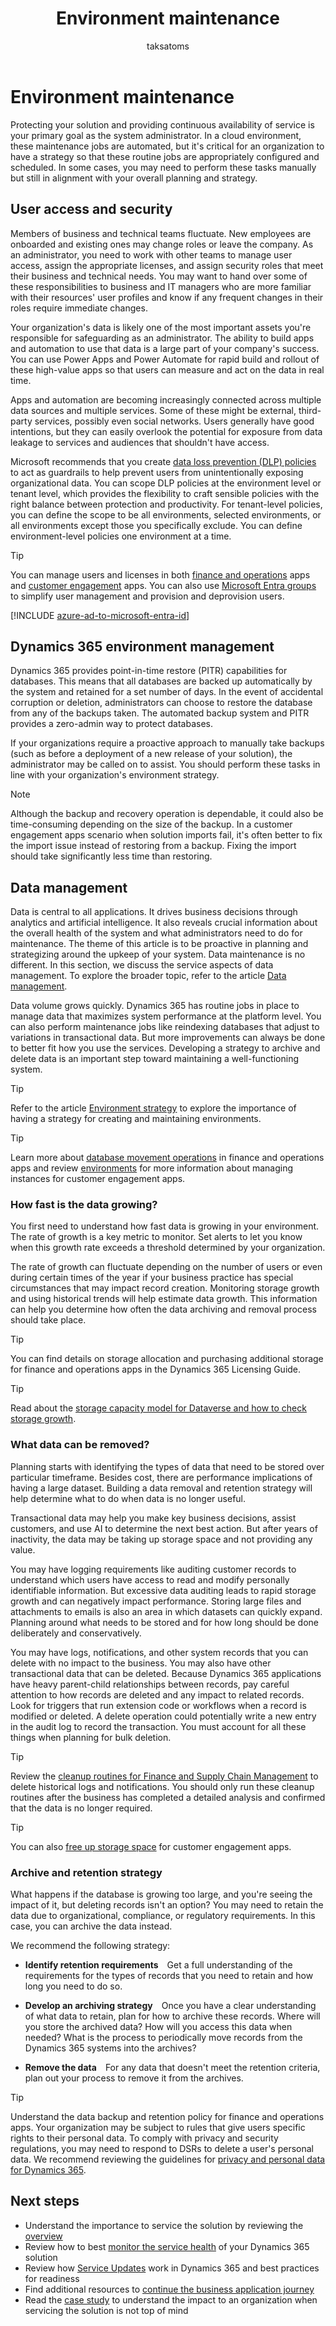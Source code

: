 ﻿---
title: Environment maintenance
description: Understand the needs for Dynamics 365 environment maintenance as application usage grows to ensure that actions can be proactively taken to maintain a healthy solution.
author: taksatoms
ms.author: tsato
ms.date: 03/31/2023
ms.topic: conceptual

---

# Environment maintenance

Protecting your solution and providing continuous availability of service is your primary goal as the system administrator. In a cloud environment, these maintenance jobs are automated, but it's critical for an organization to have a strategy so that these routine jobs are appropriately configured and scheduled. In some cases, you may need to perform these tasks manually but still in alignment with your overall planning and strategy.

## User access and security

Members of business and technical teams fluctuate. New employees are onboarded and existing ones may change roles or leave the company. As an administrator, you need to work with other teams to manage user access, assign the appropriate licenses, and assign security roles that meet their business and technical needs. You may want to hand over some of these responsibilities to business and IT managers who are more familiar with their resources' user profiles and know if any frequent changes in their roles require immediate changes.

Your organization's data is likely one of the most important assets you're responsible for safeguarding as an administrator. The ability to build apps and automation to use that data is a large part of your company's success. You can use Power Apps and Power Automate for rapid build and rollout of these high-value apps so that users can measure and act on the data in real time.

Apps and automation are becoming increasingly connected across multiple data sources and multiple services. Some of these might be external, third-party services, possibly even social networks. Users generally have good intentions, but they can easily overlook the potential for exposure from data leakage to services and audiences that shouldn't have access.

Microsoft recommends that you create [data loss prevention (DLP) policies](/power-platform/admin/wp-data-loss-prevention) to act as guardrails to help prevent users from unintentionally exposing organizational data. You can scope DLP policies at the environment level or tenant level, which provides the flexibility to craft sensible policies with the right balance between protection and productivity. For tenant-level policies, you can define the scope to be all environments, selected environments, or all environments except those you specifically exclude. You can define environment-level policies one environment at a time.

> [!TIP]
> You can manage users and licenses in both [finance and operations](/dynamics365/fin-ops-core/dev-itpro/sysadmin/tasks/create-new-users) apps and [customer engagement](/microsoft-365/admin/add-users/?view=o365-worldwide&preserve-view=true) apps. You can also use [Microsoft Entra groups](/power-platform/admin/manage-group-teams) to simplify user management and provision and deprovision users.

[!INCLUDE [azure-ad-to-microsoft-entra-id](~/../shared-content/shared/azure-ad-to-microsoft-entra-id.md)]

## Dynamics 365 environment management

Dynamics 365 provides point-in-time restore (PITR) capabilities for databases. This means that all databases are backed up automatically by the system and retained for a set number of days. In the event of accidental corruption or deletion, administrators can choose to restore the database from any of the backups taken. The automated backup system and PITR provides a zero-admin way to protect databases.

If your organizations require a proactive approach to manually take backups (such as before a deployment of a new release of your solution), the administrator may be called on to assist. You should perform these tasks in line with your organization's environment strategy.

> [!NOTE]
> Although the backup and recovery operation is dependable, it could also be time-consuming depending on the size of the backup. In a customer engagement apps scenario when solution imports fail, it's often better to fix the import issue instead of restoring from a backup. Fixing the import should take significantly less time than restoring.

## Data management

Data is central to all applications. It drives business decisions through analytics and artificial intelligence. It also reveals crucial information about the overall health of the system and what administrators need to do for maintenance. The theme of this article is to be proactive in planning and strategizing around the upkeep of your system. Data maintenance is no different. In this section, we discuss the service aspects of data management. To explore the broader topic, refer to the article [Data management](data-management.md).

Data volume grows quickly. Dynamics 365 has routine jobs in place to manage data that maximizes system performance at the platform level. You can also perform maintenance jobs like reindexing databases that adjust to variations in transactional data. But more improvements can always be done to better fit how you use the services. Developing a strategy to archive and delete data is an important step toward maintaining a well-functioning system.

> [!TIP]
> Refer to the article [Environment strategy](environment-strategy-overview.md) to explore the importance of having a strategy for creating and maintaining environments.

> [!TIP]
> Learn more about [database movement operations](/dynamics365/fin-ops-core/dev-itpro/database/dbmovement-operations) in finance and operations apps and review [environments](/power-platform/admin/environments-overview) for more information about managing instances for customer engagement apps.

### How fast is the data growing?

You first need to understand how fast data is growing in your environment. The rate of growth is a key metric to monitor. Set alerts to let you know when this growth rate exceeds a threshold determined by your organization.

The rate of growth can fluctuate depending on the number of users or even during certain times of the year if your business practice has special circumstances that may impact record creation. Monitoring storage growth and using historical trends will help estimate data growth. This information can help you determine how often the data archiving and removal process should take place.

> [!TIP]
> You can find details on storage allocation and purchasing additional storage for finance and operations apps in the Dynamics 365 Licensing Guide.

> [!TIP]
> Read about the [storage capacity model for Dataverse and how to check storage growth](/power-platform/admin/capacity-storage).

### What data can be removed?

Planning starts with identifying the types of data that need to be stored over particular timeframe. Besides cost, there are performance implications of having a large dataset. Building a data removal and retention strategy will help determine what to do when data is no longer useful.

Transactional data may help you make key business decisions, assist customers, and use AI to determine the next best action. But after years of inactivity, the data may be taking up storage space and not providing any value.

You may have logging requirements like auditing customer records to understand which users have access to read and modify personally identifiable information. But excessive data auditing leads to rapid storage growth and can negatively impact performance. Storing large files and attachments to emails is also an area in which datasets can quickly expand. Planning around what needs to be stored and for how long should be done deliberately and conservatively.

You may have logs, notifications, and other system records that you can delete with no impact to the business. You may also have other transactional data that can be deleted. Because Dynamics 365 applications have heavy parent-child relationships between records, pay careful attention to how records are deleted and any impact to related records. Look for triggers that run extension code or workflows when a record is modified or deleted. A delete operation could potentially write a new entry in the audit log to record the transaction. You must account for all these things when planning for bulk deletion.

> [!TIP]
> Review the [cleanup routines for Finance and Supply Chain Management](/dynamics365/fin-ops-core/dev-itpro/sysadmin/cleanuproutines) to delete historical logs and notifications. You should only run these cleanup routines after the business has completed a detailed analysis and confirmed that the data is no longer required.

> [!TIP]
> You can also [free up storage space](/dynamics365/customerengagement/on-premises/admin/free-storage-space) for customer engagement apps.

### Archive and retention strategy

What happens if the database is growing too large, and you're seeing the impact of it, but deleting records isn't an option? You may need to retain the data due to organizational, compliance, or regulatory requirements. In this case, you can archive the data instead.

We recommend the following strategy:

- **Identify retention requirements** Get a full understanding of the requirements for the types of records that you need to retain and how long you need to do so.

- **Develop an archiving strategy** Once you have a clear understanding of what data to retain, plan for how to archive these records. Where will you store the archived data? How will you access this data when needed? What is the process to periodically move records from the Dynamics 365 systems into the archives?

- **Remove the data** For any data that doesn't meet the retention criteria, plan out your process to remove it from the archives.

> [!TIP]
> Understand the data backup and retention policy for finance and operations apps. Your organization may be subject to rules that give users specific rights to their personal data. To comply with privacy and security regulations, you may need to respond to DSRs to delete a user's personal data. We recommend reviewing the guidelines for [privacy and personal data for Dynamics 365](/dynamics365/get-started/privacy/).

## Next steps

- Understand the importance to service the solution by reviewing the [overview](service-solution.md)
- Review how to best [monitor the service health](service-solution-monitor-service-health.md) of your Dynamics 365 solution
- Review how [Service Updates](service-solution-service-updates.md) work in Dynamics 365 and best practices for readiness  
- Find additional resources to [continue the business application journey](service-solution-continue-the-business-application-journey.md)
- Read the [case study](service-solution-case-study.md) to understand the impact to an organization when servicing the solution is not top of mind
